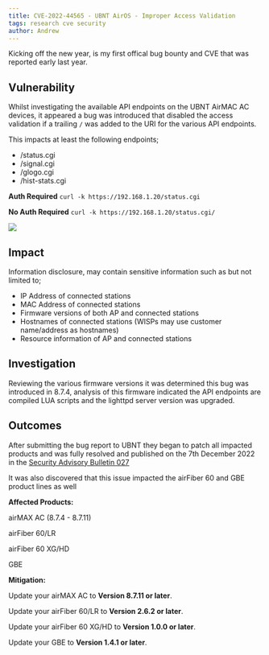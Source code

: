 ```yaml
---
title: CVE-2022-44565 - UBNT AirOS - Improper Access Validation
tags: research cve security
author: Andrew
---
```


Kicking off the new year, is my first offical bug bounty and CVE that was reported early last year.

## Vulnerability

Whilst investigating the available API endpoints on the UBNT AirMAC AC devices, it appeared a bug was introduced that disabled the access validation if a trailing `/` was added to the URI for the various API endpoints.

This impacts at least the following endpoints;

-   /status.cgi
-   /signal.cgi
-   /glogo.cgi
-   /hist-stats.cgi

**Auth Required**
```curl -k https://192.168.1.20/status.cgi``` 

**No Auth Required**
```curl -k https://192.168.1.20/status.cgi/```

![](/assets/posts/2023-01-27/2023-01-27-cve.gif)

## Impact

Information disclosure, may contain sensitive information such as but not limited to;

-   IP Address of connected stations
-   MAC Address of connected stations
-   Firmware versions of both AP and connected stations
-   Hostnames of connected stations (WISPs may use customer name/address as hostnames)
-   Resource information of AP and connected stations

## Investigation
Reviewing the various firmware versions it was determined this bug was introduced in 8.7.4, analysis of this firmware indicated the API endpoints are compiled LUA scripts and the lighttpd server version was upgraded.


## Outcomes
After submitting the bug report to UBNT they began to patch all impacted products and was fully resolved and published on the 7th December 2022 in the [Security Advisory Bulletin 027](https://community.ui.com/releases/Security-Advisory-Bulletin-027-027/123e4577-9f00-4777-abe1-64a1d56fee05)

It was also discovered that this issue impacted the airFiber 60 and GBE product lines as well

**Affected Products:**

airMAX AC (8.7.4 - 8.7.11)

airFiber 60/LR

airFiber 60 XG/HD

GBE

**Mitigation:**

Update your airMAX AC to **Version 8.7.11 or later**.

Update your airFiber 60/LR to **Version 2.6.2 or later**.

Update your airFiber 60 XG/HD to **Version 1.0.0 or later**.

Update your GBE to **Version 1.4.1 or later**.
